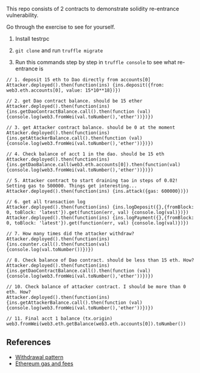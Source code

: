 This repo consists of 2 contracts to demonstrate solidity re-entrance vulnerability.

Go through the exercise to see for yourself.

1. Install testrpc

2. `git clone` and run `truffle migrate`

3.  Run this commands step by step in `truffle console` to see what re-entrance is



```
// 1. deposit 15 eth to Dao directly from accounts[0]
Attacker.deployed().then(function(ins) {ins.deposit({from: web3.eth.accounts[0], value: 15*10**18})})

// 2. get Dao contract balance. should be 15 ether
Attacker.deployed().then(function(ins) {ins.getDaoContractBalance.call().then(function (val) {console.log(web3.fromWei(val.toNumber(),'ether'))})})

// 3. get Attacker contract balance. should be 0 at the moment
Attacker.deployed().then(function(ins) {ins.getAttackerBalance.call().then(function (val) {console.log(web3.fromWei(val.toNumber(),'ether'))})})

// 4. Check balance of acct 1 in the dao. should be 15 eth
Attacker.deployed().then(function(ins) {ins.getDaoBalance.call(web3.eth.accounts[0]).then(function(val) {console.log(web3.fromWei(val.toNumber(),'ether'))})})

// 5. Attacker contract to start draining tao in steps of 0.02! Setting gas to 500000. Things get interesting...
Attacker.deployed().then(function(ins) {ins.attack({gas: 600000})})

// 6. get all transaction log
Attacker.deployed().then(function(ins) {ins.logDeposit({},{fromBlock: 0, toBlock: 'latest'}).get(function(err, val) {console.log(val)})})
Attacker.deployed().then(function(ins) {ins.logPayment({},{fromBlock: 0, toBlock: 'latest'}).get(function(err, val) {console.log(val)})})

// 7. How many times did the attacker withdraw?
Attacker.deployed().then(function(ins) {ins.counter.call().then(function(val) {console.log(val.toNumber())})})

// 8. Check balance of Dao contract. should be less than 15 eth. How?
Attacker.deployed().then(function(ins) {ins.getDaoContractBalance.call().then(function (val) {console.log(web3.fromWei(val.toNumber(),'ether'))})})

// 10. Check balance of attacker contract. I should be more than 0 eth. How?
Attacker.deployed().then(function(ins) {ins.getAttackerBalance.call().then(function (val) {console.log(web3.fromWei(val.toNumber(),'ether'))})})

// 11. Final acct 1 balance (tx.origin)
web3.fromWei(web3.eth.getBalance(web3.eth.accounts[0]).toNumber())
```

## References

* [Withdrawal pattern](http://solidity.readthedocs.io/en/develop/common-patterns.html)
* [Ethereum gas and fees](https://www.linkedin.com/pulse/ethereum-gas-nutshell-bernard-peh)